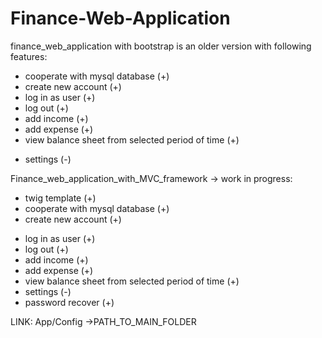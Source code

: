 # Finance-Web-Application

finance_web_application with bootstrap is an older version with following features:

+ cooperate with mysql database (+)
+ create new account (+)
+ log in as user (+)
+ log out (+)
+ add income (+)
+ add expense (+)
+ view balance sheet from selected period of time (+)
- settings (-)



Finance_web_application_with_MVC_framework -> work in progress:

+ twig template (+)
+ cooperate with mysql database (+)
+ create new account (+)
- log in as user (+)
- log out (+)
- add income (+)
- add expense (+)
- view balance sheet from selected period of time (+)
- settings (-)
- password recover (+)

LINK:
App/Config ->PATH_TO_MAIN_FOLDER